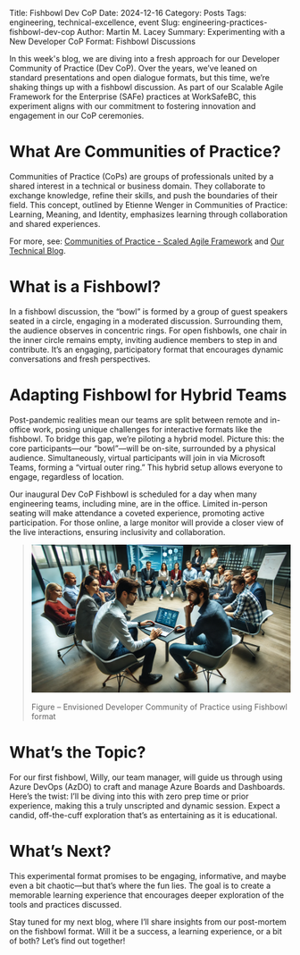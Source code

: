 Title: Fishbowl Dev CoP
Date: 2024-12-16
Category: Posts 
Tags: engineering, technical-excellence, event
Slug: engineering-practices-fishbowl-dev-cop
Author: Martin M. Lacey
Summary: Experimenting with a New Developer CoP Format: Fishbowl Discussions

In this week's blog, we are diving into a fresh approach for our Developer Community of Practice (Dev CoP). Over the years, we’ve leaned on standard presentations and open dialogue formats, but this time, we’re shaking things up with a fishbowl discussion. As part of our Scalable Agile Framework for the Enterprise (SAFe) practices at WorkSafeBC, this experiment aligns with our commitment to fostering innovation and engagement in our CoP ceremonies.

# What Are Communities of Practice?

Communities of Practice (CoPs) are groups of professionals united by a shared interest in a technical or business domain. They collaborate to exchange knowledge, refine their skills, and push the boundaries of their field. This concept, outlined by Etienne Wenger in Communities of Practice: Learning, Meaning, and Identity, emphasizes learning through collaboration and shared experiences.

For more, see: [Communities of Practice - Scaled Agile Framework](https://scaledagileframework.com/communities-of-practice/) and [Our Technical Blog](https://wsbctechnicalblog.github.io/ceremony-community-of-practice.html).

# What is a Fishbowl?

In a fishbowl discussion, the “bowl” is formed by a group of guest speakers seated in a circle, engaging in a moderated discussion. Surrounding them, the audience observes in concentric rings. For open fishbowls, one chair in the inner circle remains empty, inviting audience members to step in and contribute. It’s an engaging, participatory format that encourages dynamic conversations and fresh perspectives.

# Adapting Fishbowl for Hybrid Teams

Post-pandemic realities mean our teams are split between remote and in-office work, posing unique challenges for interactive formats like the fishbowl. To bridge this gap, we’re piloting a hybrid model. Picture this: the core participants—our “bowl”—will be on-site, surrounded by a physical audience. Simultaneously, virtual participants will join in via Microsoft Teams, forming a “virtual outer ring.” This hybrid setup allows everyone to engage, regardless of location.

Our inaugural Dev CoP Fishbowl is scheduled for a day when many engineering teams, including mine, are in the office. Limited in-person seating will make attendance a coveted experience, promoting active participation. For those online, a large monitor will provide a closer view of the live interactions, ensuring inclusivity and collaboration.

>
> ![Fishbowl Format](../images/engineering-practices-fishbowl-dev-cop-1.png)
>
> Figure – Envisioned Developer Community of Practice using Fishbowl format
>

# What’s the Topic?

For our first fishbowl, Willy, our team manager, will guide us through using Azure DevOps (AzDO) to craft and manage Azure Boards and Dashboards. Here’s the twist: I’ll be diving into this with zero prep time or prior experience, making this a truly unscripted and dynamic session. Expect a candid, off-the-cuff exploration that’s as entertaining as it is educational.

# What’s Next?

This experimental format promises to be engaging, informative, and maybe even a bit chaotic—but that’s where the fun lies. The goal is to create a memorable learning experience that encourages deeper exploration of the tools and practices discussed.

Stay tuned for my next blog, where I’ll share insights from our post-mortem on the fishbowl format. Will it be a success, a learning experience, or a bit of both? Let’s find out together!

